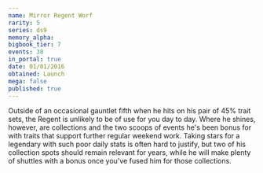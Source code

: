```yaml
---
name: Mirror Regent Worf
rarity: 5
series: ds9
memory_alpha:
bigbook_tier: 7
events: 38
in_portal: true
date: 01/01/2016
obtained: Launch
mega: false
published: true
---
```


Outside of an occasional gauntlet fifth when he hits on his pair of 45% trait sets, the Regent is unlikely to be of use for you day to day. Where he shines, however, are collections and the two scoops of events he's been bonus for with traits that support further regular weekend work. Taking stars for a legendary with such poor daily stats is often hard to justify, but two of his collection spots should remain relevant for years, while he will make plenty of shuttles with a bonus once you've fused him for those collections.
